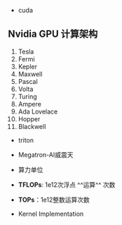 - cuda
## Nvidia GPU 计算架构
1. Tesla
2. Fermi
3. Kepler
4. Maxwell
5. Pascal
6. Volta
7. Turing
8. Ampere
9. Ada Lovelace
10. Hopper
11. Blackwell



- triton
- Megatron-AI威震天

- 算力单位
- **TFLOPs**: 1e12次浮点 ^^运算^^ 次数
- **TOPs**：1e12整数运算次数
- Kernel Implementation
